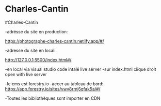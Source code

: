 # Charles-Cantin
#Charles-Cantin

 -adrésse du site en production:

https://photographe-charles-cantin.netlify.app/#/

-adresse du site en local:

http://127.0.0.1:5500/index.html#/

-en local via visual studio code intalé live server
-sur index.html clique droit open with live server

-le cms est forestry.io
-accer au tableau de bord:
https://app.forestry.io/sites/vwv8rmj6qfak5a/#/

-Toutes les bibliothèques sont importer en CDN 

